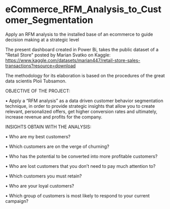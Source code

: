 # eCommerce_RFM_Analysis_to_Customer_Segmentation
Apply an RFM analysis to the installed base of an ecommerce to guide decision making at a strategic level


The present dashboard created in Power Bi, takes the public dataset of a "Retail Store" posted by  Marian Svatko on Kaggle:  https://www.kaggle.com/datasets/marian447/retail-store-sales-transactions?resource=download

The methodology for its elaboration is based on the procedures of the great data scientis Ploii Tubsamon.




OBJECTIVE OF THE PROJECT:

•	Apply a “RFM analysis” as a data driven customer behavior segmentation technique, in order to provide strategic insights that allow you to create relevant, personalized offers, get higher conversion rates and ultimately, increase revenue and profits for the company.





INSIGHTS OBTAIN WITH THE ANALYSIS:

•	Who are my best customers?

•	Which customers are on the verge of churning?

•	Who has the potential to be converted into more profitable customers?

•	Who are lost customers that you don’t need to pay much attention to?

•	Which customers you must retain?

•	Who are your loyal customers?

•	Which group of customers is most likely to respond to your current campaign?

